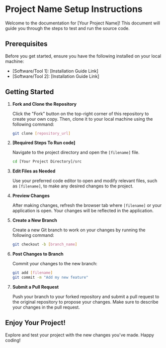 # Project Name Setup Instructions

Welcome to the documentation for [Your Project Name]! This document will guide you through the steps to test and run the source code.

## Prerequisites

Before you get started, ensure you have the following installed on your local machine:

- [Software/Tool 1]: [Installation Guide Link]
- [Software/Tool 2]: [Installation Guide Link]

## Getting Started

1. **Fork and Clone the Repository**

   Click the "Fork" button on the top-right corner of this repository to create your own copy. Then, clone it to your local machine using the following command:

   ```bash
   git clone [repository_url]
   ```

2. **[Required Steps To Run code]**

   Navigate to the project directory and open the `[filename]` file.

   ```bash
   cd [Your Project Directory]/src
   ```

3. **Edit Files as Needed**

   Use your preferred code editor to open and modify relevant files, such as `[filename]`, to make any desired changes to the project.

4. **Preview Changes**

   After making changes, refresh the browser tab where `[filename]` or your application is open. Your changes will be reflected in the application.

5. **Create a New Branch**

   Create a new Git branch to work on your changes by running the following command:

   ```bash
   git checkout -b [branch_name]
   ```

6. **Post Changes to Branch**

   Commit your changes to the new branch:

   ```bash
   git add [filename]
   git commit -m "Add my new feature"
   ```

7. **Submit a Pull Request**

   Push your branch to your forked repository and submit a pull request to the original repository to propose your changes. Make sure to describe your changes in the pull request.

## Enjoy Your Project!

Explore and test your project with the new changes you've made. Happy coding!